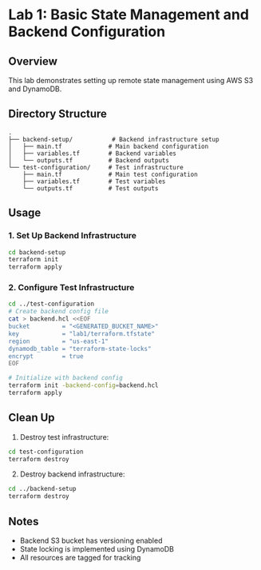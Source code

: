# Lab 1: Basic State Management and Backend Configuration

## Overview
This lab demonstrates setting up remote state management using AWS S3 and DynamoDB.

## Directory Structure
```plaintext
.
├── backend-setup/           # Backend infrastructure setup
│   ├── main.tf             # Main backend configuration
│   ├── variables.tf        # Backend variables
│   └── outputs.tf          # Backend outputs
└── test-configuration/     # Test infrastructure
    ├── main.tf             # Main test configuration
    ├── variables.tf        # Test variables
    └── outputs.tf          # Test outputs
```

## Usage

### 1. Set Up Backend Infrastructure
```bash
cd backend-setup
terraform init
terraform apply
```

### 2. Configure Test Infrastructure
```bash
cd ../test-configuration
# Create backend config file
cat > backend.hcl <<EOF
bucket         = "<GENERATED_BUCKET_NAME>"
key            = "lab1/terraform.tfstate"
region         = "us-east-1"
dynamodb_table = "terraform-state-locks"
encrypt        = true
EOF

# Initialize with backend config
terraform init -backend-config=backend.hcl
terraform apply
```

## Clean Up
1. Destroy test infrastructure:
```bash
cd test-configuration
terraform destroy
```

2. Destroy backend infrastructure:
```bash
cd ../backend-setup
terraform destroy
```

## Notes
- Backend S3 bucket has versioning enabled
- State locking is implemented using DynamoDB
- All resources are tagged for tracking 